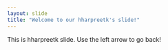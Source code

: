 ```yaml
---
layout: slide
title: "Welcome to our hharpreetk's slide!"
---
```

This is hharpreetk slide.
Use the left arrow to go back!

